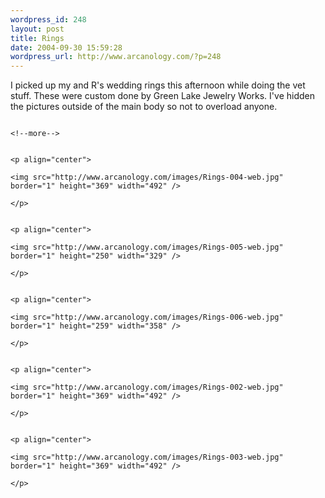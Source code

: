 ```yaml
--- 
wordpress_id: 248
layout: post
title: Rings
date: 2004-09-30 15:59:28
wordpress_url: http://www.arcanology.com/?p=248
---
```

I picked up my and R's wedding rings this afternoon while doing the vet stuff. These were custom done by Green Lake Jewelry Works. I've hidden the pictures outside of the main body so not to overload anyone. 
                                                                                                                                                                                                                                                                                                                                                                                                                                                                                                                                                                                                                                                                              
                                                                                                                                                                                                                                                                                                                                                                                                                                                                                                                                                                                                                                                                              <!--more-->
                                                                                                                                                                                                                                                                                                                                                                                                                                                                                                                                                                                                                                                                              
                                                                                                                                                                                                                                                                                                                                                                                                                                                                                                                                                                                                                                                                              <p align="center">
                                                                                                                                                                                                                                                                                                                                                                                                                                                                                                                                                                                                                                                                                <img src="http://www.arcanology.com/images/Rings-004-web.jpg" border="1" height="369" width="492" />
                                                                                                                                                                                                                                                                                                                                                                                                                                                                                                                                                                                                                                                                              </p>
                                                                                                                                                                                                                                                                                                                                                                                                                                                                                                                                                                                                                                                                              
                                                                                                                                                                                                                                                                                                                                                                                                                                                                                                                                                                                                                                                                              <p align="center">
                                                                                                                                                                                                                                                                                                                                                                                                                                                                                                                                                                                                                                                                                <img src="http://www.arcanology.com/images/Rings-005-web.jpg" border="1" height="250" width="329" />
                                                                                                                                                                                                                                                                                                                                                                                                                                                                                                                                                                                                                                                                              </p>
                                                                                                                                                                                                                                                                                                                                                                                                                                                                                                                                                                                                                                                                              
                                                                                                                                                                                                                                                                                                                                                                                                                                                                                                                                                                                                                                                                              <p align="center">
                                                                                                                                                                                                                                                                                                                                                                                                                                                                                                                                                                                                                                                                                <img src="http://www.arcanology.com/images/Rings-006-web.jpg" border="1" height="259" width="358" />
                                                                                                                                                                                                                                                                                                                                                                                                                                                                                                                                                                                                                                                                              </p>
                                                                                                                                                                                                                                                                                                                                                                                                                                                                                                                                                                                                                                                                              
                                                                                                                                                                                                                                                                                                                                                                                                                                                                                                                                                                                                                                                                              <p align="center">
                                                                                                                                                                                                                                                                                                                                                                                                                                                                                                                                                                                                                                                                                <img src="http://www.arcanology.com/images/Rings-002-web.jpg" border="1" height="369" width="492" />
                                                                                                                                                                                                                                                                                                                                                                                                                                                                                                                                                                                                                                                                              </p>
                                                                                                                                                                                                                                                                                                                                                                                                                                                                                                                                                                                                                                                                              
                                                                                                                                                                                                                                                                                                                                                                                                                                                                                                                                                                                                                                                                              <p align="center">
                                                                                                                                                                                                                                                                                                                                                                                                                                                                                                                                                                                                                                                                                <img src="http://www.arcanology.com/images/Rings-003-web.jpg" border="1" height="369" width="492" />
                                                                                                                                                                                                                                                                                                                                                                                                                                                                                                                                                                                                                                                                              </p>